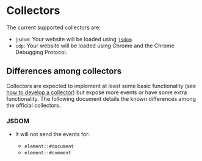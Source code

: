 # Collectors

The current supported collectors are:

* `jsdom`: Your website will be loaded using
  [`jsdom`](https://github.com/tmpvar/jsdom).
* `cdp`: Your website will be loaded using Chrome and the Chrome Debugging
  Protocol.

## Differences among collectors

Collectors are expected to implement at least some basic functionality (see
[how to develop a collector](../developer-guide/collectors/how-to-develop-a-collector.md))
but expose more events or have some extra functionality. The following document
details the known differences among the official collectors.

### JSDOM

* It will not send the events for:

  * `element::#document`
  * `element::#comment`
